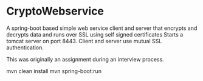 # CryptoWebservice
A spring-boot based simple web service client and server that encrypts and decrypts data and runs over SSL using self signed certificates
Starts a tomcat server on port 8443. Client and server use mutual SSL authentication.

This was originally an assignment during an interview process. 


mvn clean install
mvn spring-boot:run
